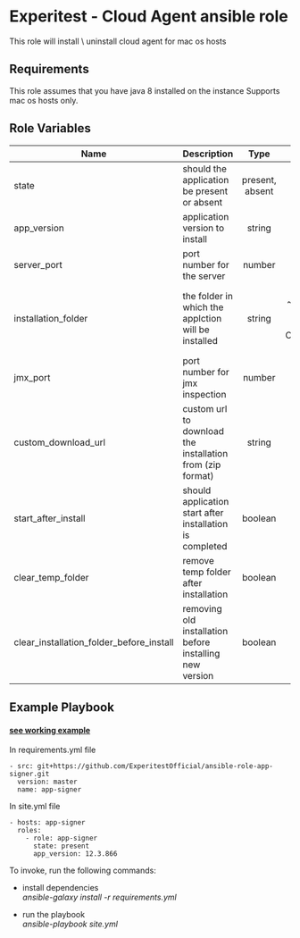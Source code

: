 Experitest - Cloud Agent ansible role
=========

This role will install \ uninstall cloud agent for mac os hosts

Requirements
------------

This role assumes that you have java 8 installed on the instance
Supports mac os hosts only.

Role Variables
--------------

| Name | Description | Type | Default | Required |
|------|-------------|:----:|:-----:|:-----:|
| state | should the application be present or absent | present, absent | present | no |
| app_version | application version to install | string | 12.4.5373 | no |
| server_port | port number for the server | number | 8050 | no |
| installation_folder | the folder in which the applction will be installed | string | for mac: ~/experitest/app-signer-version <br> for windows: C:\\Experitest\\app-signer-version  | no |
| jmx_port | port number for jmx inspection | number | 51236 | no |
| custom_download_url | custom url to download the installation from (zip format) | string |  | no |
| start_after_install | should application start after installation is completed | boolean | True | no |
| clear_temp_folder | remove temp folder after installation | boolean | False | no |
| clear_installation_folder_before_install | removing old installation before installing new version | boolean | False | no |

Example Playbook
----------------

#### [see working example](/example)

In requirements.yml file

    - src: git+https://github.com/ExperitestOfficial/ansible-role-app-signer.git
      version: master
      name: app-signer


In site.yml file

    - hosts: app-signer
      roles:
        - role: app-signer
          state: present
          app_version: 12.3.866

To invoke, run the following commands:

- install dependencies \
  *ansible-galaxy install -r requirements.yml*

- run the playbook \
  *ansible-playbook site.yml*
